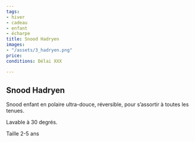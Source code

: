 ```yaml
---
tags:
- hiver
- cadeau
- enfant
- écharpe
title: Snood Hadryen
images:
- "/assets/3_hadryen.png"
price: 
conditions: Délai XXX

---
```

## Snood Hadryen

Snood enfant en polaire ultra-douce, réversible, pour s’assortir à toutes les tenues.

Lavable à 30 degrés.

Taille 2-5 ans